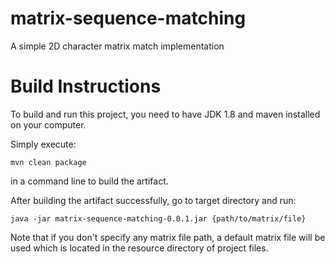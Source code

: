 # matrix-sequence-matching
A simple 2D character matrix match implementation

# Build Instructions
To build and run this project, you need to have JDK 1.8 and maven installed 
on your computer.

Simply execute: 

`mvn clean package`

in a command line to build the artifact.

After building the artifact successfully, go to target directory and
run:

`java -jar matrix-sequence-matching-0.0.1.jar {path/to/matrix/file}`

Note that if you don't specify any matrix file path, a default
matrix file will be used which is located 
in the resource directory of project files.


